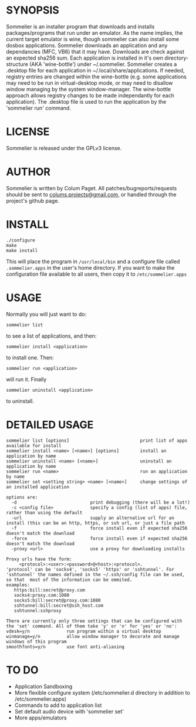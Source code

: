 SYNOPSIS
=========

Sommelier is an installer program that downloads and installs packages/programs that run under an emulator. As the name implies, the current target emulator is wine, though sommelier can also install some dosbox applications. Sommelier downloads an application and any dependancies (MFC, VB6) that it may have. Downloads are check against an expected sha256 sum. Each application is installed in it's own directory-structure (AKA 'wine-bottle') under ~/.sommelier.  Sommelier creates a .desktop file for each application in ~/.local/share/applications. If needed, registry entries are changed within the wine-bottle (e.g. some applications may need to be run in virtual-desktop mode, or may need to disallow window managing by the system window-manager. The wine-bottle approach allows registry changes to be made independantly for each application). The .desktop file is used to run the application by the 'sommelier run' command.

LICENSE
=======

Sommelier is released under the GPLv3 license.


AUTHOR
======

Sommelier is written by Colum Paget. All patches/bugreports/requests should be sent to colums.projects@gmail.com, or handled through the project's github page.


INSTALL
=======

```
./configure
make
make install
```

This will place the program in `/usr/local/bin` and a configure file called `.sommelier.apps` in the user's home directory. If you want to make the configuration file available to all users, then copy it to `/etc/sommelier.apps`

USAGE
=====

Normally you will just want to do:

`sommelier list` 

to see a list of applications, and then:

`sommelier install <application>`

to install one. Then:

`sommelier run <application>`

will run it. Finally

`sommelier uninstall <application>`

to uninstall.


DETAILED USAGE
==============

```
sommelier list [options]                           print list of apps available for install
sommelier install <name> [<name>] [options]        install an application by name
sommelier uninstall <name> [<name>]                uninstall an application by name
sommelier run <name>                               run an application by name
sommelier set <setting string> <name> [<name>]     change settings of an installed application

options are:
  -d                            print debugging (there will be a lot!)
  -c <config file>              specify a config (list of apps) file, rather than using the default
  -url                          supply an alternative url for an install (this can be an http, https, or ssh url, or just a file path
  -f                            force install even if expected sha256 doesn't match the download
  -force                        force install even if expected sha256 doesn't match the download
  -proxy <url>                  use a proxy for downloading installs

Proxy urls have the form: 
     <protocol>:<user>:<password>@<host>:<protocol>. 
'protocol' can be 'socks4', 'socks5' 'https' or 'sshtunnel'. For 'sshtunnel' the names defined in the ~/.ssh/config file can be used, so that  most of the information can be ommited.
examples:
   https:bill:secret@proxy.com
   socks4:proxy.com:1080
   socks5:bill:secret@proxy.com:1080
   sshtunnel:bill:secret@ssh_host.com
   sshtunnel:sshproxy

There are currently only three settings that can be configured with the 'set' command. All of them take 'y' or 'n' for 'yes' or 'no':
vdesk=y/n              run program within a virtual desktop
winmanage=y/n          allow window manager to decorate and manage windows of this program
smoothfonts=y/n        use font anti-aliasing
```

TO DO
=====

* Application Sandboxing
* More flexible configure system (/etc/sommelier.d directory in addition to /etc/sommelier.apps)
* Commands to add to application list
* Set default audio device with 'sommelier set'
* More apps/emulators

